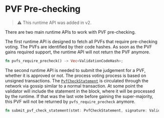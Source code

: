 # PVF Pre-checking

> ⚠️ This runtime API was added in v2.

There are two main runtime APIs to work with PVF pre-checking.

The first runtime API is designed to fetch all PVFs that require pre-checking voting. The PVFs are
identified by their code hashes. As soon as the PVF gains required support, the runtime API will
not return the PVF anymore.

```rust
fn pvfs_require_precheck() -> Vec<ValidationCodeHash>;
```

The second runtime API is needed to submit the judgement for a PVF, whether it is approved or not.
The process voting process is based on unsigned transactions. The [`PvfCheckStatement`](../types/pvf-prechecking.md) is circulated through the network via gossip similar to a normal transaction. At some point the validator
will include the statement in the block, where it will be processed by the runtime. If that was the
last vote before gaining the super-majority, this PVF will not be returned by `pvfs_require_precheck` anymore.

```rust
fn submit_pvf_check_statement(stmt: PvfCheckStatement, signature: ValidatorSignature);
```
